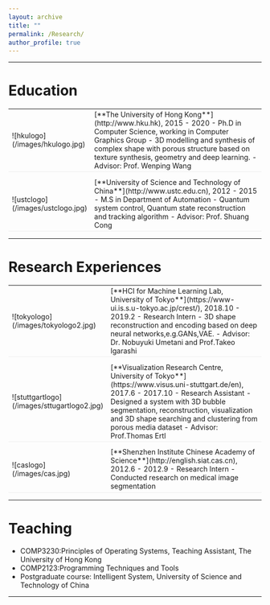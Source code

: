 ```yaml
---
layout: archive
title: ""
permalink: /Research/
author_profile: true
---
```


 
---

# Education
<table style="width:100%">
<col width="9%">
<col width="20">
<col >
<tr style="border-bottom:1pt solid #eee">
<td markdown="1">
![hkulogo](/images/hkulogo.jpg)
</td>
<td markdown="1">
[**The University of Hong Kong**](http://www.hku.hk), 2015 - 2020 
- Ph.D in Computer Science, working in Computer Graphics Group
- 3D modelling and synthesis of complex shape with porous structure based on texture synthesis, geometry and deep learning. 
- Advisor: Prof. Wenping Wang

</td> 
</tr>

<tr height="10"/>

<tr style="border-bottom:1pt solid #eee">
<td markdown="1">
![ustclogo](/images/ustclogo.jpg)
</td>
<td markdown="1">
[**University of Science and Technology of China**](http://www.ustc.edu.cn), 2012 - 2015
- M.S in Department of Automation
- Quantum system control, Quantum state reconstruction and tracking algorithm      
- Advisor: Prof. Shuang Cong

</td> 
</tr>

</table>

---

# Research Experiences

<table style="width:100%">
<col width="9%">
<col width="20">
<col >
<tr style="border-bottom:1pt solid #eee">
<td markdown="1">
![tokyologo](/images/tokyologo2.jpg)
</td>
<td markdown="1">
[**HCI for Machine Learning Lab, University of Tokyo**](https://www-ui.is.s.u-tokyo.ac.jp/crest/), 2018.10 - 2019.2
- Research Intern 
- 3D shape reconstruction and encoding based on deep neural networks,e.g.GANs,VAE.
- Advisor: Dr. Nobuyuki Umetani and Prof.Takeo Igarashi

</td> 
</tr>

<tr height="10"/>

<tr style="border-bottom:1pt solid #eee">
<td markdown="1">
![stuttgartlogo](/images/sttugartlogo2.jpg)
</td>
<td markdown="1">
[**Visualization Research Centre, University of Tokyo**](https://www.visus.uni-stuttgart.de/en), 2017.6 - 2017.10
- Research Assistant  
- Designed a system with 3D bubble segmentation, reconstruction, visualization and 3D shape
searching and clustering from porous media dataset
- Advisor: Prof.Thomas Ertl 
</td> 
</tr>

<tr height="10"/>

<tr style="border-bottom:1pt solid #eee">
<td markdown="1">
![caslogo](/images/cas.jpg)</td>
 </td>
<td markdown="1">
[**Shenzhen Institute Chinese Academy of Science**](http://english.siat.cas.cn), 2012.6 - 2012.9 
- Research Intern 
- Conducted research on medical image segmentation  
</td> 
</tr>

</table>

---


# Teaching

-   COMP3230:Principles of Operating Systems, Teaching Assistant, The University of Hong Kong
-   COMP2123:Programming Techniques and Tools 
-   Postgraduate course: Intelligent System, University of Science and Technology of China
      
---

